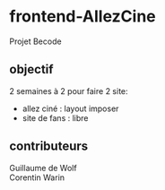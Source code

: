 # frontend-AllezCine
Projet Becode

## objectif
2 semaines à 2 pour faire 2 site: 

- allez ciné : layout imposer
- site de fans : libre 

## contributeurs

Guillaume de Wolf  
Corentin Warin





